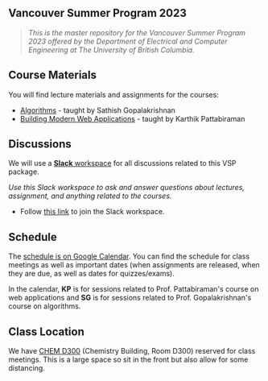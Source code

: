 ## Vancouver Summer Program 2023

> *This is the master repository for the Vancouver Summer Program 2023 offered by the Department of Electrical and Computer Engineering at The University of British Columbia.*

## Course Materials

You will find lecture materials and assignments for the courses:

* [Algorithms](/gargi-sathish) - taught by Sathish Gopalakrishnan
* [Building Modern Web Applications](/karthik) - taught by Karthik Pattabiraman

## Discussions

We will use a [**Slack** workspace](https://ubc-vsp23.slack.com) for all discussions related to this VSP package.

_Use this Slack workspace to ask and answer questions about lectures, assignment, and anything related to the courses._

* Follow [this link](https://join.slack.com/t/ubc-vsp23/shared_invite/zt-1yyrk1znp-BcPNBCrtT~e4Ir_MSswMTg) to join the Slack workspace.

## Schedule

The [schedule is on Google Calendar](https://calendar.google.com/calendar/embed?src=7ef1afe83c46552147e2508e1046712faa97aa729ef8b4d59385c700ce146750%40group.calendar.google.com&ctz=America%2FVancouver). You can find the schedule for class meetings as well as important dates (when assignments are released, when they are due, as well as dates for quizzes/exams).

In the calendar, **KP** is for sessions related to Prof. Pattabiraman's course on web applications and **SG** is for sessions related to Prof. Gopalakrishnan's course on algorithms.

## Class Location

We have [CHEM D300](https://learningspaces.ubc.ca/classrooms/chem-d300) (Chemistry Building, Room D300) reserved for class meetings. This is a large space so sit in the front but also allow for some distancing.
